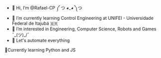 - 👋 Hi, I’m @Rafael-CP ༼ つ ◕_◕ ༽つ
- 🤖 I’m currently learning Control Engineering at UNIFEI - Universidade Federal de Itajubá 🇧🇷 
- 👾 I’m interested in Engineering, Computer Science, Robots and Games ¯\_(ツ)_/¯
- 🦾 Let's automate everything

🚀Currently learning Python and JS
